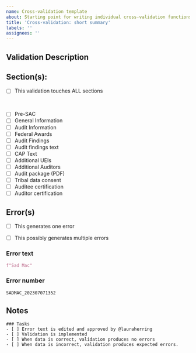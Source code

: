 ```yaml
---
name: Cross-validation template
about: Starting point for writing individual cross-validation functions.
title: 'Cross-validation: short summary'
labels: ''
assignees: ''
---
```


## Validation Description

[//]: # (A description of the validalidation in plain language.)

## Section(s):
- [ ] This validation touches ALL sections

[//]: # (Spacing)

&nbsp;

[//]: # (Spacing)

- [ ] Pre-SAC
- [ ] General Information
- [ ] Audit Information
- [ ] Federal Awards
- [ ] Audit Findings
- [ ] Audit findings text
- [ ] CAP Text
- [ ] Additional UEIs
- [ ] Additional Auditors
- [ ] Audit package (PDF)
- [ ] Tribal data consent
- [ ] Auditee certification
- [ ] Auditor certification

## Error(s)

- [ ] This generates one error
- [ ] This possibly generates multiple errors


### Error text

[//]: # (Use Python format string syntax. E.g. f"The section {general-information} is missing everything.")

```python
f"Sad Mac"
```

### Error number

[//]: # (Short identifier followed by timestamp. E.g. UEI_202307050927)

```
SADMAC_202307071352
```

## Notes

[//]: # (Any additional notes for implementation.)


```[tasklist]
### Tasks
- [ ] Error text is edited and approved by @lauraherring 
- [ ] Validation is implemented
- [ ] When data is correct, validation produces no errors
- [ ] When data is incorrect, validation produces expected errors.
```


